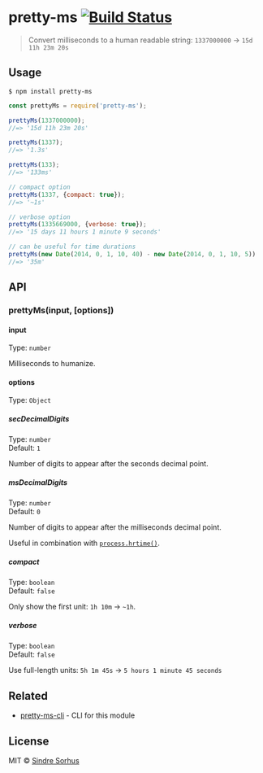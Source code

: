 # pretty-ms [![Build Status](https://travis-ci.org/sindresorhus/pretty-ms.svg?branch=master)](https://travis-ci.org/sindresorhus/pretty-ms)

> Convert milliseconds to a human readable string: `1337000000` → `15d 11h 23m 20s`


## Usage

```
$ npm install pretty-ms
```

```js
const prettyMs = require('pretty-ms');

prettyMs(1337000000);
//=> '15d 11h 23m 20s'

prettyMs(1337);
//=> '1.3s'

prettyMs(133);
//=> '133ms'

// compact option
prettyMs(1337, {compact: true});
//=> '~1s'

// verbose option
prettyMs(1335669000, {verbose: true});
//=> '15 days 11 hours 1 minute 9 seconds'

// can be useful for time durations
prettyMs(new Date(2014, 0, 1, 10, 40) - new Date(2014, 0, 1, 10, 5))
//=> '35m'
```


## API

### prettyMs(input, [options])

#### input

Type: `number`

Milliseconds to humanize.

#### options

Type: `Object`

##### secDecimalDigits

Type: `number`<br>
Default: `1`

Number of digits to appear after the seconds decimal point.

##### msDecimalDigits

Type: `number`<br>
Default: `0`

Number of digits to appear after the milliseconds decimal point.

Useful in combination with [`process.hrtime()`](https://nodejs.org/api/process.html#process_process_hrtime).

##### compact

Type: `boolean`<br>
Default: `false`

Only show the first unit: `1h 10m` → `~1h`.

##### verbose

Type: `boolean`<br>
Default: `false`

Use full-length units: `5h 1m 45s` → `5 hours 1 minute 45 seconds`


## Related

- [pretty-ms-cli](https://github.com/sindresorhus/pretty-ms-cli) - CLI for this module


## License

MIT © [Sindre Sorhus](https://sindresorhus.com)
